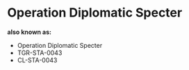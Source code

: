# Operation Diplomatic Specter

**also known as:**
- Operation Diplomatic Specter
- TGR-STA-0043
- CL-STA-0043
